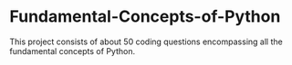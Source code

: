 # Fundamental-Concepts-of-Python
This project consists of about 50 coding questions encompassing all the fundamental concepts of Python.
